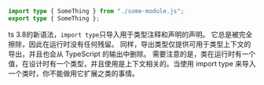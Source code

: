 ```ts
import type { SomeThing } from "./some-module.js";
export type { SomeThing };
```
ts 3.8的新语法，`import type`只导入用于类型注释和声明的声明。 它总是被完全擦除，因此在运行时没有任何残留。 同样，导出类型仅提供可用于类型上下文的导出，并且也会从 TypeScript 的输出中删除。
需要注意的是，类在运行时有一个值，在设计时有一个类型，并且使用是上下文相关的。当使用 import type 来导入一个类时，你不能做用它扩展之类的事情。